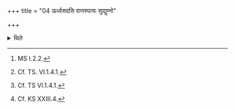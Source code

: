 +++
title = "04 ऊर्ध्वसदसि वानस्पत्यः सुद्युम्नो"

+++

<details><summary>थिते</summary>

4. With ūrdhvasadasi vānaspatyaḥ...[^1] the gives the staff (meant for) a consecrated[^2] made of Udumbara-wood[^3] or of any tree which deserves to be used in a sacrifice or which bears fruits.[^4]  


[^1]: MS I.2.2.  

[^2]: Cf. TS. VI.1.4.1.   

[^3]: Cf. TS VI.1.4.1.  

[^4]: Cf. KS XXIII.4.
</details>
